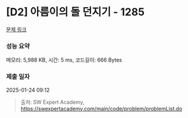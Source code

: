 # [D2] 아름이의 돌 던지기 - 1285 

[문제 링크](https://swexpertacademy.com/main/code/problem/problemDetail.do?contestProbId=AV18-stqI8oCFAZN) 

### 성능 요약

메모리: 5,988 KB, 시간: 5 ms, 코드길이: 666 Bytes

### 제출 일자

2025-01-24 09:12



> 출처: SW Expert Academy, https://swexpertacademy.com/main/code/problem/problemList.do